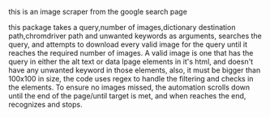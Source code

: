 this is an image scraper from the google search page

this package takes a query,number of images,dictionary destination path,chromdriver path and unwanted keywords as arguments, searches the query, and attempts to download every valid image for the query until it reaches the required number of images.
A valid image is one that has the query in either the alt text or data lpage elements in it's html, and doesn't have any unwanted keyword in those elements, also, it must be bigger than 100x100 in size, the code uses regex to handle the filtering and checks in the elements.
To ensure no images missed, the automation scrolls down until the end of the page/until target is met, and when reaches the end, recognizes and stops.
